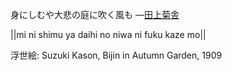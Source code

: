 身にしむや大悲の庭に吹く風も
—[田上菊舎](https://ja.wikipedia.org/wiki/田上菊舎)

||mi ni shimu ya daihi no niwa ni fuku kaze mo||

浮世絵: Suzuki Kason, Bijin in Autumn Garden, 1909